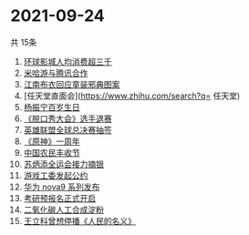 # 2021-09-24
  共 15条

  <!-- BEGIN -->
  <!-- 最后更新时间:Fri Sep 24 2021 09:10:18 GMT+0000 (Coordinated Universal Time) -->
  1. [环球影城人均消费超三千 ](https://www.zhihu.com/search?q=环球影城)
1. [米哈游与腾讯合作](https://www.zhihu.com/search?q=米哈游)
1. [江南布衣回应童装邪典图案](https://www.zhihu.com/search?q=江南布衣)
1. [任天堂直面会](https://www.zhihu.com/search?q= 任天堂)
1. [杨振宁百岁生日](https://www.zhihu.com/search?q=杨振宁)
1. [《脱口秀大会》选手退赛](https://www.zhihu.com/search?q=脱口秀大会)
1. [英雄联盟全球总决赛抽签](https://www.zhihu.com/search?q=s11)
1. [《原神》一周年](https://www.zhihu.com/search?q=原神)
1. [中国农民丰收节](https://www.zhihu.com/search?q=中国农民丰收节)
1. [苏炳添全运会接力摘银](https://www.zhihu.com/search?q=苏炳添)
1. [游戏工委发起公约](https://www.zhihu.com/search?q=游戏工委)
1. [华为 nova9 系列发布](https://www.zhihu.com/search?q=华为nova9)
1. [考研预报名正式开启](https://www.zhihu.com/search?q=考研预报名)
1. [二氧化碳人工合成淀粉](https://www.zhihu.com/search?q=淀粉)
1. [王立科曾想停播《人民的名义》](https://www.zhihu.com/search?q=王立科)
  <!-- END -->
  